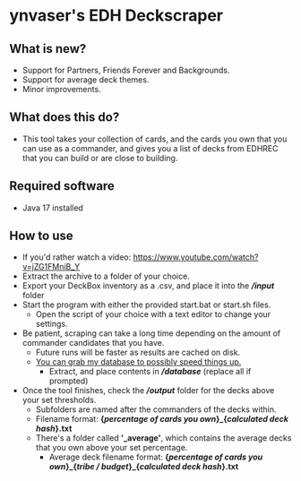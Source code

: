 # ynvaser's EDH Deckscraper

## What is new?
* Support for Partners, Friends Forever and Backgrounds.
* Support for average deck themes.
* Minor improvements.

## What does this do?
* This tool takes your collection of cards, and the cards you own that you can use as a commander, and gives you a list of decks from EDHREC that you can build or are close to building.

## Required software
* Java 17 installed

## How to use 
* If you'd rather watch a video: https://www.youtube.com/watch?v=jZG1FMniB_Y
* Extract the archive to a folder of your choice.
* Export your DeckBox inventory as a .csv, and place it into the ***/input*** folder
* Start the program with either the provided start.bat or start.sh files.
  * Open the script of your choice with a text editor to change your settings.
* Be patient, scraping can take a long time depending on the amount of commander candidates that you have.
  * Future runs will be faster as results are cached on disk.
  * [You can grab my database to possibly speed things up.](https://drive.google.com/file/d/1b24C-oQicSCWRDT1E-xamOJbvoyEYZeK/view?usp=sharing)
    * Extract, and place contents in ***/database*** (replace all if prompted)
* Once the tool finishes, check the ***/output*** folder for the decks above your set thresholds.
  * Subfolders are named after the commanders of the decks within. 
  * Filename format: **{*percentage of cards you own*}\_{*calculated deck hash*}.txt**
  * There's a folder called **'\_average'**, which contains the average decks that you own above your set percentage.
    * Average deck filename format: **{*percentage of cards you own*}\_{*tribe / budget*}\_{*calculated deck hash*}.txt**
